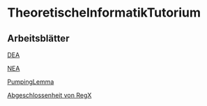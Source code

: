 # TheoretischeInformatikTutorium

## Arbeitsblätter

[DEA](./DEA/DEAS.pdf)

[NEA](./NEA/NEAS.pdf)

[PumpingLemma](./PumpinLemma/PumpingLemma.pdf)

[Abgeschlossenheit von RegX](./AbgeschlossenheitRegX/AbgeschlossenheitRegX.pdf)
